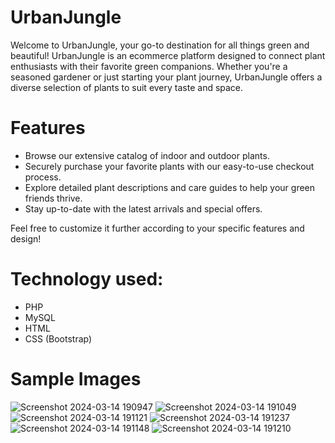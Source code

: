 # UrbanJungle
Welcome to UrbanJungle, your go-to destination for all things green and beautiful! UrbanJungle is an ecommerce platform designed to connect plant enthusiasts with their favorite green companions. Whether you're a seasoned gardener or just starting your plant journey, UrbanJungle offers a diverse selection of plants to suit every taste and space.

# Features
+ Browse our extensive catalog of indoor and outdoor plants.
+ Securely purchase your favorite plants with our easy-to-use checkout process.
+ Explore detailed plant descriptions and care guides to help your green friends thrive.
+ Stay up-to-date with the latest arrivals and special offers.

Feel free to customize it further according to your specific features and design!

# Technology used:
+ PHP
+ MySQL
+ HTML
+ CSS (Bootstrap)
  
# Sample Images

![Screenshot 2024-03-14 190947](https://github.com/PallaviHarish/Urban-Jungle/assets/106737458/e6c05cf9-7f1a-49f2-ba10-32e919cca945)
![Screenshot 2024-03-14 191049](https://github.com/PallaviHarish/Urban-Jungle/assets/106737458/56a19779-ff2c-4392-806c-6998de2f9903)
![Screenshot 2024-03-14 191121](https://github.com/PallaviHarish/Urban-Jungle/assets/106737458/7895c060-50ea-4aef-abf4-94fd854b6114)
![Screenshot 2024-03-14 191237](https://github.com/PallaviHarish/Urban-Jungle/assets/106737458/58cdfbed-4c40-4aec-837e-a83332aef281)
![Screenshot 2024-03-14 191148](https://github.com/PallaviHarish/Urban-Jungle/assets/106737458/258a7321-778b-478b-b3ca-d3aa21ade54f)
![Screenshot 2024-03-14 191210](https://github.com/PallaviHarish/Urban-Jungle/assets/106737458/cea58e75-31a5-4651-8111-0324e7f0c06e)

